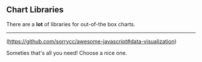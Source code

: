 
##  Chart Libraries

There are a **lot** of libraries for out-of-the box charts.

***
(https://github.com/sorrycc/awesome-javascript#data-visualization)

Someties that's all you need! Choose a nice one.
